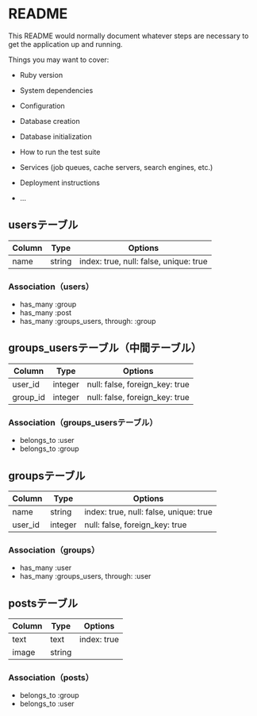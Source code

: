 # README

This README would normally document whatever steps are necessary to get the
application up and running.

Things you may want to cover:

* Ruby version

* System dependencies

* Configuration

* Database creation

* Database initialization

* How to run the test suite

* Services (job queues, cache servers, search engines, etc.)

* Deployment instructions

* ...


## usersテーブル
|Column|Type|Options|
|------|----|-------|
|name|string|index: true, null: false, unique: true|

### Association（users）
- has_many :group
- has_many :post
- has_many :groups_users, through: :group

## groups_usersテーブル（中間テーブル）
|Column|Type|Options|
|------|----|-------|
|user_id|integer|null: false, foreign_key: true|
|group_id|integer|null: false, foreign_key: true|

### Association（groups_usersテーブル）
- belongs_to :user
- belongs_to :group

## groupsテーブル
|Column|Type|Options|
|------|----|-------|
|name|string|index: true, null: false, unique: true|
|user_id|integer|null: false, foreign_key: true|

### Association（groups）
- has_many :user
- has_many :groups_users, through: :user

## postsテーブル
|Column|Type|Options|
|------|----|-------|
|text|text|index: true|
|image|string||

### Association（posts）
- belongs_to :group
- belongs_to :user